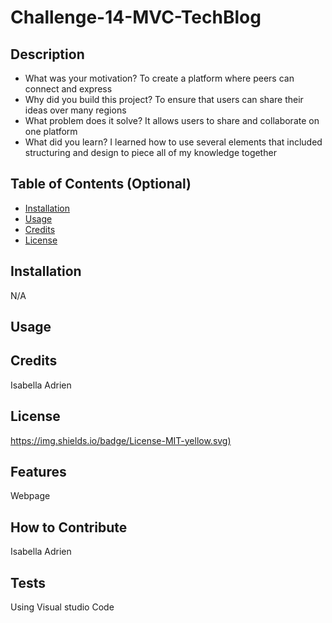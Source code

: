 # Challenge-14-MVC-TechBlog

## Description
- What was your motivation? To create a platform where peers can connect and express
- Why did you build this project? To ensure that users can share their ideas over many regions
- What problem does it solve? It allows users to share and collaborate on one platform
- What did you learn? I learned how to use several elements that included structuring and design to piece all of my knowledge together 

## Table of Contents (Optional)

- [Installation](N/A)
- [Usage](#usage)
- [Credits](#credits)
- [License](#license)

## Installation

N/A

## Usage



## Credits

Isabella Adrien 

## License

[https://img.shields.io/badge/License-MIT-yellow.svg)](https://opensource.org/licenses/MIT)


## Features

Webpage

## How to Contribute

Isabella Adrien

## Tests

Using Visual studio Code


